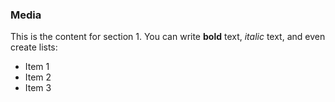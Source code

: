 ### Media

This is the content for section 1. You can write **bold** text, *italic* text, and even create lists:
- Item 1
- Item 2
- Item 3
